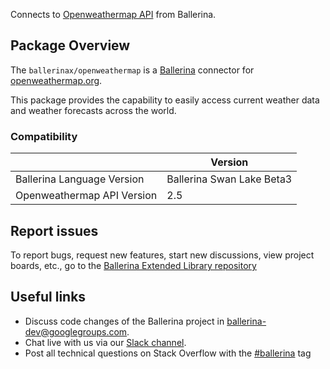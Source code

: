 Connects to [Openweathermap API](https://openweathermap.org/) from Ballerina.

## Package Overview

The `ballerinax/openweathermap` is a [Ballerina](https://ballerina.io/) connector for [openweathermap.org](https://openweathermap.org/).

This package provides the capability to easily access current weather data and weather forecasts across the world.

### Compatibility

|                               | Version                       |
|-------------------------------|-------------------------------|
| Ballerina Language Version    | Ballerina Swan Lake Beta3     |
| Openweathermap API Version    | 2.5                           |

## Report issues
To report bugs, request new features, start new discussions, view project boards, etc., go to the [Ballerina Extended Library repository](https://github.com/ballerina-platform/ballerina-extended-library)

## Useful links
- Discuss code changes of the Ballerina project in [ballerina-dev@googlegroups.com](mailto:ballerina-dev@googlegroups.com).
- Chat live with us via our [Slack channel](https://ballerina.io/community/slack/).
- Post all technical questions on Stack Overflow with the [#ballerina](https://stackoverflow.com/questions/tagged/ballerina) tag
